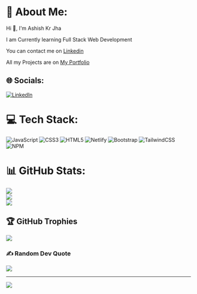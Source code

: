 # 💫 About Me:
Hi 👋, I'm Ashish Kr Jha

I am Currently learning Full Stack Web Development

You can contact me on [Linkedin](https://www.linkedin.com/in/ashish-jha-59303520b/)

All my Projects are on [My Portfolio](https://ashishjha144.netlify.app/)


## 🌐 Socials:
[![LinkedIn](https://img.shields.io/badge/LinkedIn-%230077B5.svg?logo=linkedin&logoColor=white)](https://linkedin.com/in/https://www.linkedin.com/in/ashish-jha-59303520b/) 

# 💻 Tech Stack:
![JavaScript](https://img.shields.io/badge/javascript-%23323330.svg?style=plastic&logo=javascript&logoColor=%23F7DF1E) ![CSS3](https://img.shields.io/badge/css3-%231572B6.svg?style=plastic&logo=css3&logoColor=white) ![HTML5](https://img.shields.io/badge/html5-%23E34F26.svg?style=plastic&logo=html5&logoColor=white) ![Netlify](https://img.shields.io/badge/netlify-%23000000.svg?style=plastic&logo=netlify&logoColor=#00C7B7) ![Bootstrap](https://img.shields.io/badge/bootstrap-%23563D7C.svg?style=plastic&logo=bootstrap&logoColor=white) ![TailwindCSS](https://img.shields.io/badge/tailwindcss-%2338B2AC.svg?style=plastic&logo=tailwind-css&logoColor=white) ![NPM](https://img.shields.io/badge/NPM-%23000000.svg?style=plastic&logo=npm&logoColor=white)
# 📊 GitHub Stats:
![](https://github-readme-stats.vercel.app/api?username=AshishJha14411&theme=blue-green&hide_border=false&include_all_commits=true&count_private=false)<br/>
![](https://github-readme-streak-stats.herokuapp.com/?user=AshishJha14411&theme=blue-green&hide_border=false)<br/>
![](https://github-readme-stats.vercel.app/api/top-langs/?username=AshishJha14411&theme=blue-green&hide_border=false&include_all_commits=true&count_private=false&layout=compact)

## 🏆 GitHub Trophies
![](https://github-profile-trophy.vercel.app/?username=AshishJha14411&theme=onedark&no-frame=false&no-bg=false&margin-w=4)

### ✍️ Random Dev Quote
![](https://quotes-github-readme.vercel.app/api?type=horizontal&theme=tokyonight)

---
[![](https://visitcount.itsvg.in/api?id=AshishJha14411&icon=0&color=0)](https://visitcount.itsvg.in)
